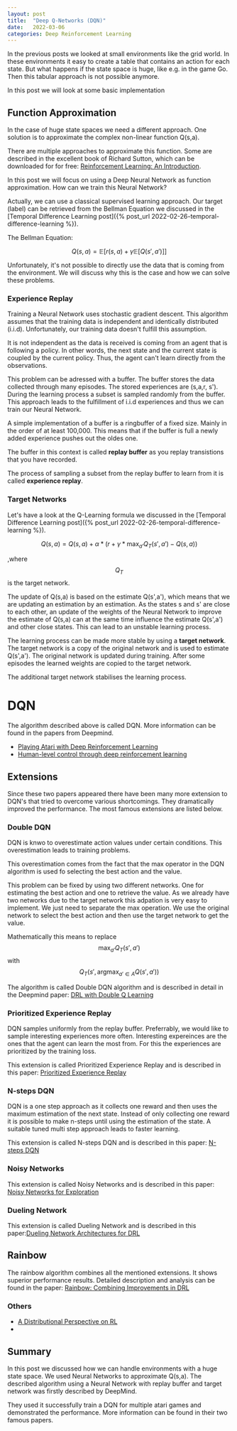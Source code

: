 ```yaml
---
layout: post
title:  "Deep Q-Networks (DQN)"
date:   2022-03-06
categories: Deep Reinforcement Learning
---
```


In the previous posts we looked at small environments like the grid world. In these environments it easy to
create a table that contains an action for each state. But what happens if the state space is huge, like e.g. in the game Go. Then this tabular approach is not possible anymore.

In this post we will look at some basic implementation 

## Function Approximation
In the case of huge state spaces we need a different approach. One solution is to approximate the complex non-linear function Q(s,a).

There are multiple approaches to approximate this function. Some are described in the excellent book of Richard Sutton, which can be downloaded for for free: [Reinforcement Learning: An Introduction](http://incompleteideas.net/book/the-book.html).

In this post we will focus on using a Deep Neural Network as function approximation. How can we train this Neural Network?

Actually, we can use a classical supervised learning approach. Our target (label) can be retrieved from the
Bellman Equation we discussed in the [Temporal Difference Learning post]({% post_url 2022-02-26-temporal-difference-learning %}).

The Bellman Equation:

$$Q(s,a) = \mathbb{E}[ r(s,a) + \gamma \mathbb{E}[Q(s',a')]]$$

Unfortunately, it's not possible to directly use the data that is coming from the environment. We will discuss why this is the case and how we can solve these problems.


### Experience Replay
Training a Neural Network uses stochastic gradient descent. This algorithm assumes that the training data is independent and identically distributed (i.i.d). Unfortunately, our training data doesn't fulfill this assumption.

It is not independent as the data is received is coming from an agent that is following a policy. In other words, the next state and the current state is coupled by the current policy. Thus, the agent can't learn directly from the observations. 

This problem can be adressed with a buffer. The buffer stores the data collected through many episodes. The stored experiences are (s,a,r, s'). During the learning process a subset is sampled randomly from the buffer. This approach leads to the fulfillment of i.i.d experiences and thus we can train our Neural Network.

A simple implementation of a buffer is a ringbuffer of a fixed size. Mainly in the order of at least 100,000. This means that if the buffer is full a newly added experience pushes out the oldes one.

The buffer in this context is called **replay buffer** as you replay transistions that you have recorded.

The process of sampling a subset from the replay buffer to learn from it is called **experience replay**.

### Target Networks
Let's have a look at the Q-Learning formula we discussed in the [Temporal Difference Learning post]({% post_url 2022-02-26-temporal-difference-learning %}).

$$Q(s,a) = Q(s,a) + \alpha * (r + \gamma * \max_{a'}Q_T(s',a') - Q(s,a))$$

,where $$Q_T$$ is the target network.

The update of Q(s,a) is based on the estimate Q(s',a'), which means that we are updating an estimation by an estimation. As the states s and s' are close to each other, an update of the weights of the Neural Network to improve the estimate of Q(s,a) can at the same time influence the estimate Q(s',a') and other close states. This can lead to an unstable learning process.

The learning process can be made more stable by using a **target network**. The target network is a copy of the original network and is used to estimate Q(s',a'). The original network is updated during training. 
After some episodes the learned weights are copied to the target network.

The additional target network stabilises the learning process.

# DQN
The algorithm described above is called DQN. More information can be found in the papers from Deepmind.
- [Playing Atari with Deep Reinforcement Learning](https://arxiv.org/abs/1312.5602)
- [Human-level control through deep reinforcement learning](https://storage.googleapis.com/deepmind-media/dqn/DQNNaturePaper.pdf)

## Extensions
Since these two papers appeared there have been many more extension to DQN's that tried to overcome various shortcomings. They dramatically improved the performance. The most famous extensions are listed below.
### Double DQN
DQN is knwo to overestimate action values under certain conditions. This overestimation leads to training problems.

This overestimation comes from the fact that the max operator in the DQN algorithm is used fo selecting the best action and the value.

This problem can be fixed by using two different networks. One for estimating the best action and one to retrieve the value.
As we already have two networks due to the target network this adpation is very easy to implement. We just need to separate the max operation. We use the original network to select the best action and then use the target network to get the value.

Mathematically this means to replace $$ \max_{a'}Q_T(s',a')$$ with $$Q_T(s',\operatorname*{arg\max}_{a' \in A} Q(s',a'))$$

The algorithm is called Double DQN algorithm and is described in detail in the Deepmind paper: [DRL with Double Q Learning](https://arxiv.org/abs/1509.06461)



### Prioritized Experience Replay 
DQN samples uniformly from the replay buffer. Preferrably, we would like to sample interesting experiences more often. Interesting expereinces are the ones that the agent can learn the most from. For this the experiences are prioritized by the training loss.

This extension is called Prioritized Experience Replay and is described in this paper: [Prioritized Experience Replay](https://arxiv.org/abs/1511.05952)
### N-steps DQN
DQN is a one step approach as it collects one reward and then uses the maximum estimation of the next state. Instead of only collecting one reward it is possible to make n-steps until using the estimation of the state. A suitable tuned multi step
approach leads to faster learning.

This extension is called N-steps DQN and is described in this paper: [N-steps DQN](https://arxiv.org/abs/1901.07510)



### Noisy Networks
This extension is called Noisy Networks and is described in this paper: [Noisy Networks for Exploration](https://arxiv.org/abs/1706.10295)



### Dueling Network
This extension is called Dueling Network and is described in this paper:[Dueling Network Architectures for DRL](https://arxiv.org/abs/1511.06581)

###
## Rainbow
The rainbow algorithm combines all the mentioned extensions. It shows superior performance results. Detailed description and 
analysis can be found in the paper: [Rainbow: Combining Improvements in DRL](https://arxiv.org/abs/1710.02298)

### Others

- [A Distributional Perspective on RL](https://arxiv.org/abs/1707.06887)
- 


## Summary
In this post we discussed how we can handle environments with a huge state space. We used Neural Networks to approximate Q(s,a). The described algorithm using a Neural Network with replay buffer and target network was firstly
described by DeepMind.

They used it successfully train a DQN for multiple atari games and demonstrated the performance.
More information can be found in their two famous papers.
